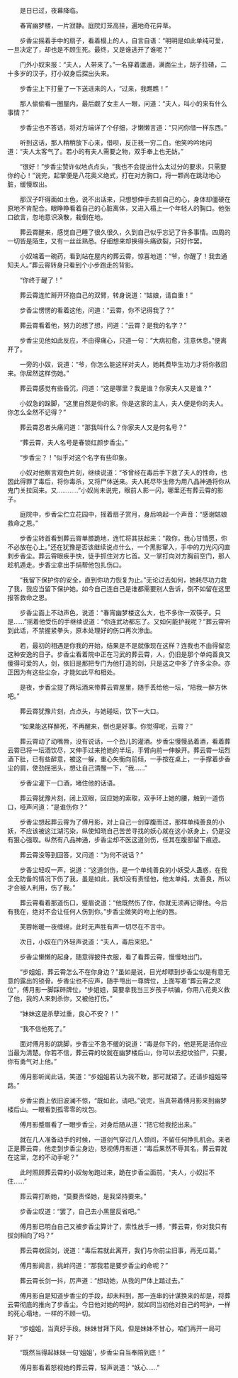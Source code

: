 　　是日已过，夜幕降临。

　　春宵幽梦楼，一片寂静。庭院灯笼高挂，遍地奇花异草。

　　步香尘摇着手中的扇子，看着榻上的人，自言自语：“明明是如此单纯可爱，一旦决定了，却也是不顾生死。最终，又是谁逃开了谁呢？”

　　门外小奴来报：“夫人，人带来了。”一名穿着邋遢，满面尘土，胡子拉碴，二十多岁的汉子，打小奴身后探出头来。

　　步香尘上下打量了一下送进来的人，“过来，我瞧瞧！”

　　那人偷偷看一圈屋内，最后觑了女主人一眼，问道：“夫人，叫小的来有什么事情？”

　　步香尘也不答话，将对方端详了个仔细，才懒懒言道：“只问你借一样东西。”

　　听到这话，那人稍稍放下心来，借呗，反正我一穷二白。他笑吟吟地问道：“夫人太客气了。若小的有夫人需要之物，双手奉上也无妨。”

　　“很好！”步香尘赞许似地点点头，“我也不会提出什么太过分的要求，只需要你的心！”说完，起掌便是八花奥义绝式，打在对方胸口，将一颗尚在跳动地心脏，缓慢取出。

　　那汉子吓得面如土色，说不出话来，只想想伸手去抓自己的心，身体却僵硬在原地不肯配合。眼睁睁看着自己的心脏离体，又进入榻上一个年轻人的胸口。他张口欲言，忽地意识涣散，栽倒在地。

　　葬云霄醒来，感觉自己睡了很久很久，久到自己似乎忘记了许多事情。四周的一切皆是陌生，又有一丝丝熟悉。仔细想来却换得头痛欲裂，只好作罢。

　　小奴端着一碗药，看到站在屋内的葬云霄，惊喜地道：“爷，你醒了！我去通知夫人。”葬云霄转身只看到个小步跑走的背影。

　　“你终于醒了！”

　　葬云霄连忙掰开环抱自己的双臂，转身说道：“姑娘，请自重！”

　　步香尘愣愣的看着这他，问道：“云霄，你不记得我了？”

　　葬云霄看着他，努力的想了想，问道：“云霄？是我的名字？”

　　步香尘见他如此反应，不由得痛心，只道一句：“大病初愈，注意休息。”便离开了。

　　一旁的小奴，说道：“爷，你怎么能这样对夫人，她耗费毕生功力才将你救回来。你居然这样伤她。”

　　葬云霄感觉有些昏沉，问道：“这是哪里？我是谁？你家夫人又是谁？”

　　小奴急的跺脚，“这里自然是你的家。你是这家的主人，夫人便是你的夫人。你怎么全然不记得？”

　　葬云霄忍者头痛问道：“那我叫什么？你家夫人又是何名号？”

　　“葬云霄，夫人名号是春锁红颜步香尘。”

　　“步香尘？！”似乎对这个名字有些印象。

　　小奴对他察言观色片刻，继续说道：“爷曾经在毒后手下救了夫人的性命，也因此得罪了毒后，将你毒杀，又将尸体送来。夫人耗尽毕生修为用八品神通将你从鬼门关拉回来。又…………”小奴尚未说完，眼前人影一闪，哪里还有葬云霄的影子。

　　庭院中，步香尘伫立花园中，摇着扇子赏月，身后响起一个声音：“感谢姑娘救命之恩。”

　　步香尘转首看到葬云霄单膝跪地，连忙将其扶起来：“救你，我心甘情愿，你不必放在心上。”还在犹豫是否该继续说点什么，一个黑影窜入，手中的刀光闪闪直刺步香尘。葬云霄眼疾手快，徒手抓住对方匕首。又一掌打向对方胸前空门，那人趁机遁走。步香尘拿出手绢帮他包扎伤口。

　　“我留下保护你的安全，直到你功力恢复为止。”无论过去如何，她耗尽功力救了我，我应当留下保护她。如今自己连自己是谁都需要别人告诉，倒不如留在这里报答救命之恩。

　　步香尘面上不动声色，说道：“春宵幽梦楼这么大，也不多你一双筷子。只是……”摇着他受伤的手继续说道：“你连武功都忘了。又如何能护我呢？”葬云霄听到此话，不禁握紧拳头，原本处理好的伤口再次渗血。

　　若，最初的相遇是你我的开始，结果是不是就像现在这样？连我也不由得留恋这种安逸的日子。步香尘看着院中正在习武的葬云霄，人，仍旧是那个单纯善良又傻得可爱的人，剑，依旧是那把专门为他打造的剑，只是这之中多了许多尘杂。亦正因为有这些尘杂，才能如此平和相处。

　　是夜，步香尘提了两坛酒来带葬云霄屋里，随手丢给他一坛，“陪我一醉方休吧。”

　　葬云霄犹豫片刻，点点头，与她碰坛，饮下一大口。

　　“如果能这样醉死，不再醒来，倒也是好事。你觉得呢，云霄？”

　　葬云霄动了动嘴唇，没有说话，一个劲儿的灌酒。步香尘慢慢品着酒，看着葬云霄已将一坛酒饮尽，又伸手过来抢她的半坛，手臂向前一伸躲开。葬云霄一坛烈酒下肚，已有些醉意，被这一躲，重心失衡向前倾，一手按在桌上，一手撑着步香尘的肩，使劲摇摇头，想让自己清醒一下，“我……”

　　步香尘灌下一口酒，堵住他的话语。

　　葬云霄犹豫片刻，闭上双眼，回应她的索取，双手环上她的腰，触到一道伤口，哑声问道：“是谁伤你？”

　　步香尘想起葬云霄为了傅月影，对上自己一剑穿腹而过，那样单纯善良的小妖，不应该被这江湖污染，纵使知晓自己苦苦寻找的妖心就在这小妖身上，仍是没有狠心强取。纵然有八品神通，步香尘却不医这道剑伤，任其在腹部留下痕迹。

　　葬云霄没等到回答，又问道：“为何不说话？”

　　步香尘轻叹一声，说道：“这道剑伤，是一个单纯善良的小妖受人蛊惑，在我全无防备的情况下伤了我，虽是如此，我却没有责怪他，他太单纯，太善良，所以才会被人利用，伤了我。”

　　葬云霄看着那道伤口，蹙眉说道：“他既然伤了你，你就无须再记得他。今后有我在，绝对不会让任何人伤到你。”步香尘微笑的吻上他的唇。

　　芙蓉帐暖一夜缠绵，此时无声胜有声一切尽在不言中。

　　次日，小奴在门外轻声说道：“夫人，毒后来犯。”

　　步香尘懒懒的起身，随意得披件衣服，看了看葬云霄，慢慢地出门。

　　“步姐姐，葬云霄怎么不在你身边？”虽如是说，目光却瞟到步香尘似是有意无意的露出的锁骨。步香尘也不应声，随手甩出一尊牌位，上面写着“葬云霄之灵位”，傅月影一脚踩碎牌位，“步姐姐，莫要拿我当三岁孩子哄骗，你用八花奥义救了他，我的人来刺杀你，又被他打伤。”

　　“妹妹这是杀孽过重，良心不安？！”

　　“我不信他死了。”

　　面对傅月影的跳脚，步香尘不急不缓的说道：“毒是你下的，他是死是活你应当最为清楚。你若不信，葬云霄的坟就在幽梦楼后山，你可以去挖坟验尸，只要，你有勇气对上他。”

　　傅月影听闻此话，笑道：“步姐姐若认为我不敢，那可就错了。还请步姐姐带路。”

　　步香尘面上依旧波澜不惊，“既如此，请吧。”说完，当真带着傅月影来到幽梦楼后山。一眼看到孤零零的坟包。

　　傅月影蹙眉看了一眼步香尘，对身后随从道：“把它给我挖出来。”

　　就在几人准备动手的时候，一道剑气穿过几人颈间，不留任何挣扎机会。来者正是葬云霄，他走到步香尘身边，怒视傅月影道：“毒后果然不辱其名，葬云霄就在这里，怎的不动手呢？”

　　此时照顾葬云霄的小奴匆匆跑过来，跪在步香尘面前，“夫人，小奴拦不住……”

　　葬云霄打断她，“莫要责怪她，是我坚持要来。”

　　步香尘叹道：“罢了，自己去小黑屋反省吧。”

　　傅月影已明白自己又被步香尘算计了，索性放手一搏，“葬云霄，你对我只有拔剑相向了吗？”

　　葬云霄收回剑，说道：“毒后若就此离开，我们与你前尘旧事，再无瓜葛。”

　　傅月影闻言，挑衅问道：“那我若是要步香尘的命呢？”

　　葬云霄长剑一抖，厉声道：“想动她，从我的尸体上踏过去。”

　　傅月影自是知道步香尘的手段，却未料到，那一连串的计谋换来的却是，将葬云霄彻底的推向了步香尘。今日他对她的呵护，就如同当初他对自己的呵护，一样的死心塌地，一样的不顾一切。

　　“步姐姐，当真好手段。妹妹甘拜下风，但是妹妹不甘心，咱们再开一局可好？”

　　“既然当得起妹妹一句‘姐姐’，步香尘自当奉陪到底！”

　　傅月影看着怒视她的葬云霄，轻声说道：“妖心……”